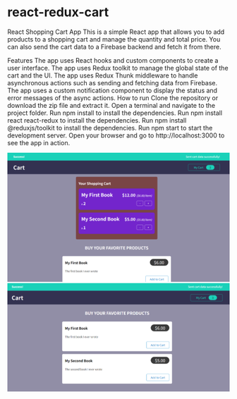 # react-redux-cart

React Shopping Cart App
This is a simple React app that allows you to add products to a shopping cart and manage the quantity and total price. You can also send the cart data to a Firebase backend and fetch it from there.

Features
The app uses React hooks and custom components to create a user interface.
The app uses Redux toolkit to manage the global state of the cart and the UI.
The app uses Redux Thunk middleware to handle asynchronous actions such as sending and fetching data from Firebase.
The app uses a custom notification component to display the status and error messages of the async actions.
How to run
Clone the repository or download the zip file and extract it.
Open a terminal and navigate to the project folder.
Run npm install to install the dependencies.
Run npm install react react-redux to install the dependencies.
Run npm install @reduxjs/toolkit to install the dependencies.
Run npm start to start the development server.
Open your browser and go to http://localhost:3000 to see the app in action.

![main page](image.png)
![main page photo 2](image-1.png)
